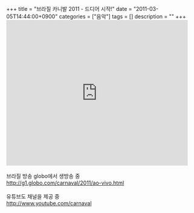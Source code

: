+++
title = "브라질 카니발 2011 - 드디어 시작!"
date = "2011-03-05T14:44:00+0900"
categories = ["음악"]
tags = []
description = ""
+++
<span class="copyright_entry" style="display:block;" title="브라질 카니발 2011 - 드디어 시작!@@**@@http://shed.egloos.com/3592827"></span>
<embed src="http://www.youtube.com/v/K3mYDwRTALo?fs=1&amp;hl=ko_KR" type="application/x-shockwave-flash" allowscriptaccess="always" allowfullscreen="true" width="480" height="385">
<br>
<br>브라질 방송 globo에서 생방송 중
<br>http://g1.globo.com/carnaval/2011/ao-vivo.html
<br>
<br>유튜브도 채널을 제공 중
<br>http://www.youtube.com/carnaval 
<!--
       <rdf:RDF xmlns:rdf="http://www.w3.org/1999/02/22-rdf-syntax-ns#"
		    xmlns:dc="http://purl.org/dc/elements/1.1/"
		    xmlns:trackback="http://madskills.com/public/xml/rss/module/trackback/">
       <rdf:Description
	        rdf:about="http://shed.egloos.com/3592827"
	        dc:identifier="http://shed.egloos.com/3592827"
	        dc:title="브라질 카니발 2011 - 드디어 시작!"
	        trackback:ping="http://shed.egloos.com/tb/3592827"/>
       </rdf:RDF>
       -->

<ul></ul>